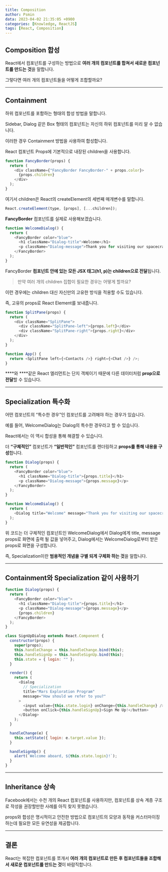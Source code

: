```yaml
---
title: Composition
author: Psmin
data: 2023-04-02 21:35:05 +0900
categories: [Knowledge, ReactJS]
tags: [React, Composition]
---
```


## Composition 합성

React에서 컴포넌트를 구성하는 방법으로 **여러 개의 컴포넌트를 합쳐서 새로운 컴포넌트를 만드는 것**을 말합니다.

그렇다면 여러 개의 컴포넌트들을 어떻게 조합할까요?

---

## Containment

하위 컴포넌트를 포함하는 형태의 합성 방법을 말합니다.

Sidebar, Dialog 같은 Box 형태의 컴포넌트는 자신의 하위 컴포넌트를 미리 알 수 없습니다.

이러한 경우 Containment 방법을 사용하여 합성합니다.

React 컴포넌트 Props에 기본적으로 내장된 children을 사용합니다.

```js
function FancyBorder(props) {
  return (
    <div className={"FancyBorder FancyBorder-" + props.color}>
      {props.children}
    </div>
  );
}
```

여기서 children은 React의 createElement의 세번째 매개변수를 말합니다.

```js
React.createElement(type, [props], [...children]);
```

**FancyBorder** 컴포넌트를 실제로 사용해보겠습니다.

```js
function WelcomeDialog() {
  return (
    <FancyBorder color="blue">
      <h1 className="Dialog-title">Welcome</h1>
      <p className="Dialog-message">Thank you for visiting our spacecraft!</p>
    </FancyBorder>
  );
}
```

FancyBorder **컴포넌트 안에 있는 모든 JSX 태그(h1, p)는 children으로 전달**됩니다.

> 만약 여러 개의 children 집합이 필요한 경우는 어떻게 할까요?

이런 경우에는 children 대신 자신만의 고유한 방식을 적용할 수도 있습니다.

즉, 고유의 props로 React Element를 보내줍니다.

```js
function SplitPane(props) {
  return (
    <div className="SplitPane">
      <div className="SplitPane-left">{props.left}</div>
      <div className="SplitPane-right">{props.right}</div>
    </div>
  );
}

function App() {
  return <SplitPane left={<Contacts />} right={<Chat />} />;
}
```

**<Contacts />**와 **<Chat />**같은 React 엘리먼트는 단지 객체이기 때문에 다른 데이터처럼 **prop으로 전달**할 수 있습니다.

---

## Specialization 특수화

어떤 컴포넌트의 “특수한 경우”인 컴포넌트를 고려해야 하는 경우가 있습니다.

예를 들어, WelcomeDialog는 Dialog의 특수한 경우라고 할 수 있습니다.

React에서는 이 역시 합성을 통해 해결할 수 있습니다.

더 **“구체적인”** 컴포넌트가 **“일반적인”** 컴포넌트를 렌더링하고 **props를 통해 내용을 구성**합니다.

```js
function Dialog(props) {
  return (
    <FancyBorder color="blue">
      <h1 className="Dialog-title">{props.title}</h1>
      <p className="Dialog-message">{props.message}</p>
    </FancyBorder>
  );
}

function WelcomeDialog() {
  return (
    <Dialog title="Welcome" message="Thank you for visiting our spacecraft!" />
  );
}
```

위 코드는 더 구체적인 컴포넌트인 WelcomeDialog에서 Dialog에게 title, message props로 화면에 출력 될 값을 넣어주고, Dialog에서는 WelcomeDialog로부터 받은 props로 화면을 구성합니다.

즉, Specialization이란 **범용적인 개념을 구별 되게 구체화 하는 것**을 말합니다.

---

## Containment와 Specialization 같이 사용하기

```js
function Dialog(props) {
  return (
    <FancyBorder color="blue">
      <h1 className="Dialog-title">{props.title}</h1>
      <p className="Dialog-message">{props.message}</p>
      {props.children}
    </FancyBorder>
  );
}

class SignUpDialog extends React.Component {
  constructor(props) {
    super(props);
    this.handleChange = this.handleChange.bind(this);
    this.handleSignUp = this.handleSignUp.bind(this);
    this.state = { login: "" };
  }

  render() {
    return (
      <Dialog
        // Specialization
        title="Mars Exploration Program"
        message="How should we refer to you?"
      >
        <input value={this.state.login} onChange={this.handleChange} />
        <button onClick={this.handleSignUp}>Sign Me Up!</button>
      </Dialog>
    );
  }

  handleChange(e) {
    this.setState({ login: e.target.value });
  }

  handleSignUp() {
    alert(`Welcome aboard, ${this.state.login}!`);
  }
}
```

---

## Inheritance 상속

Facebook에서는 수천 개의 React 컴포넌트를 사용하지만, 컴포넌트를 상속 계층 구조로 작성을 권장할만한 사례를 아직 찾지 못했습니다.

props와 합성은 명시적이고 안전한 방법으로 컴포넌트의 모양과 동작을 커스터마이징하는데 필요한 모든 유연성을 제공합니다.

---

## 결론

React는 복잡한 컴포넌트를 쪼개서 **여러 개의 컴포넌트로 만든 후 컴포넌트들을 조합해서 새로운 컴포넌트를 만드는 것**이 바람직합니다.
